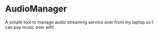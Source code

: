 
AudioManager 
============== 

A simple tool to manage audio streaming service over from my laptop so
I can pay music over wifi! 

